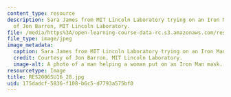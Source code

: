 ```yaml
---
content_type: resource
description: Sara James from MIT Lincoln Laboratory trying on an Iron Man mask. Courtesy
  of Jon Barron, MIT Lincoln Laboratory.
file: /media/https%3A/open-learning-course-data-rc.s3.amazonaws.com/res-2-006-girls-who-build-cameras-summer-2016/175dadcf5836f108b6c5d7793a575bf0_RES2006SU16_28.jpg
file_type: image/jpeg
image_metadata:
  caption: Sara James from MIT Lincoln Laboratory trying on an Iron Man mask.
  credit: Courtesy of Jon Barron, MIT Lincoln Laboratory.
  image-alt: A photo of a man helping a woman put on an Iron Man mask.
resourcetype: Image
title: RES2006SU16_28.jpg
uid: 175dadcf-5836-f108-b6c5-d7793a575bf0
---
```

